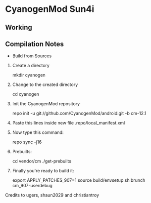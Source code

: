 CyanogenMod Sun4i
===============
Working
-----------------

Compilation Notes
-----------------

* Build from Sources

1) Create a directory

	mkdir cyanogen

2) Change to the created directory

	cd cyanogen

3) Init the CyanogenMod repository

	repo init -u git://github.com/CyanogenMod/android.git -b cm-12.1

4) Paste this lines inside new file .repo/local_manifest.xml

	<?xml version="1.0" encoding="UTF-8"?>
	<manifest>
	  <project remote="github" revision="cm-12.1" name="ugers/android_device_907" path="device/softwinner/907" />
	</manifest>

5) Now type this command:

	repo sync -j16

6) Prebuilts:

	cd vendor/cm
	./get-prebuilts

7) Finally you're ready to build it:

	export APPLY_PATCHES_907=1
	source build/envsetup.sh
	brunch cm_907-userdebug

Credits to ugers, shaun2029 and christiantroy
